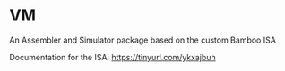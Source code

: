 # VM
An Assembler and Simulator package based on the custom Bamboo ISA

Documentation for the ISA: https://tinyurl.com/ykxajbuh
